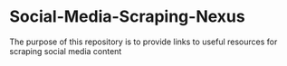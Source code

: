 # Social-Media-Scraping-Nexus
The purpose of this repository is to provide links to useful resources for scraping social media content
